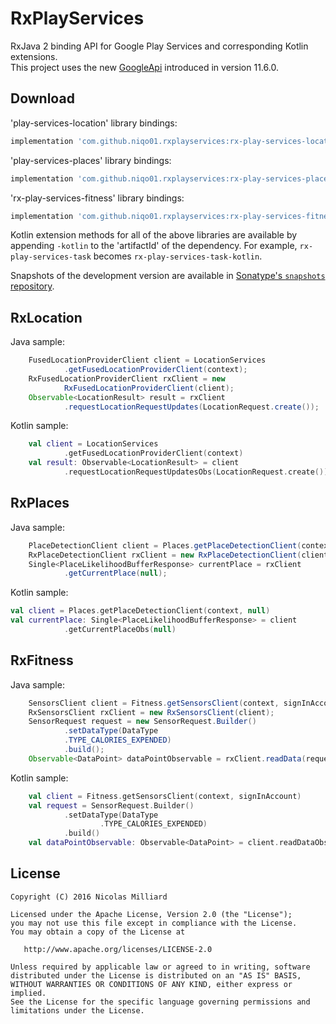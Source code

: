 RxPlayServices
=========

RxJava 2 binding API for Google Play Services and corresponding Kotlin extensions.  
This project uses the new [GoogleApi][googleapi] introduced in version 11.6.0.

Download
--------

'play-services-location' library bindings:
```groovy
implementation 'com.github.niqo01.rxplayservices:rx-play-services-location:0.2.0'
```

'play-services-places' library bindings:
```groovy
implementation 'com.github.niqo01.rxplayservices:rx-play-services-places:0.2.0'
```

'rx-play-services-fitness' library bindings:
```groovy
implementation 'com.github.niqo01.rxplayservices:rx-play-services-fitness:0.2.0'
```

Kotlin extension methods for all of the above libraries are available by appending `-kotlin` to the
'artifactId' of the dependency. For example, `rx-play-services-task` becomes
`rx-play-services-task-kotlin`.

Snapshots of the development version are available in [Sonatype's `snapshots` repository][snap].


RxLocation
--------

Java sample:
```java
    FusedLocationProviderClient client = LocationServices
            .getFusedLocationProviderClient(context);
    RxFusedLocationProviderClient rxClient = new
            RxFusedLocationProviderClient(client);
    Observable<LocationResult> result = rxClient
            .requestLocationRequestUpdates(LocationRequest.create());
```

Kotlin sample:
```kotlin
    val client = LocationServices
            .getFusedLocationProviderClient(context)
    val result: Observable<LocationResult> = client
            .requestLocationRequestUpdatesObs(LocationRequest.create())
```

RxPlaces
--------

Java sample:
```java
    PlaceDetectionClient client = Places.getPlaceDetectionClient(context, null);
    RxPlaceDetectionClient rxClient = new RxPlaceDetectionClient(client);
    Single<PlaceLikelihoodBufferResponse> currentPlace = rxClient
            .getCurrentPlace(null);
```

Kotlin sample:
```kotlin
val client = Places.getPlaceDetectionClient(context, null)
val currentPlace: Single<PlaceLikelihoodBufferResponse> = client
            .getCurrentPlaceObs(null)
```

RxFitness
--------

Java sample:
```java
    SensorsClient client = Fitness.getSensorsClient(context, signInAccount);
    RxSensorsClient rxClient = new RxSensorsClient(client);
    SensorRequest request = new SensorRequest.Builder()
            .setDataType(DataType
            .TYPE_CALORIES_EXPENDED)
            .build();
    Observable<DataPoint> dataPointObservable = rxClient.readData(request);
```

Kotlin sample:
```kotlin
    val client = Fitness.getSensorsClient(context, signInAccount)
    val request = SensorRequest.Builder()
            .setDataType(DataType
                    .TYPE_CALORIES_EXPENDED)
            .build()
    val dataPointObservable: Observable<DataPoint> = client.readDataObs(request)
```

License
-------

    Copyright (C) 2016 Nicolas Milliard

    Licensed under the Apache License, Version 2.0 (the "License");
    you may not use this file except in compliance with the License.
    You may obtain a copy of the License at

       http://www.apache.org/licenses/LICENSE-2.0

    Unless required by applicable law or agreed to in writing, software
    distributed under the License is distributed on an "AS IS" BASIS,
    WITHOUT WARRANTIES OR CONDITIONS OF ANY KIND, either express or implied.
    See the License for the specific language governing permissions and
    limitations under the License.

 [googleapi]: https://android-developers.googleblog.com/2017/11/moving-past-googleapiclient_21.html
 [task]: https://developers.google.com/android/guides/tasks
 [rxtask]: https://github.com/niqo01/RxPlayServices/blob/master/rx-task/src/main/java/com/nicolasmilliard/rxtask/RxTask.kt
 [snap]: https://oss.sonatype.org/content/repositories/snapshots/